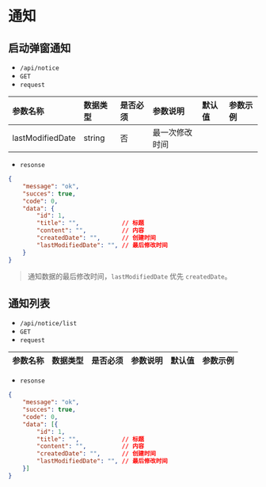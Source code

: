 # 通知
## 启动弹窗通知
- `/api/notice`
- `GET`
- `request`

| 参数名称 | 数据类型 | 是否必须 |参数说明|默认值|参数示例|
| :-----| :---- | :---- | :---- | :---- | :---- |
|lastModifiedDate|string|否|最一次修改时间|||

- `resonse`
```json
{
    "message": "ok",
    "succes": true,
    "code": 0,
    "data": {
        "id": 1,
        "title": "",            // 标题
        "content": "",          // 内容
        "createdDate": "",      // 创建时间
        "lastModifiedDate": "", // 最后修改时间
    }
}
```
> 通知数据的最后修改时间，`lastModifiedDate` 优先 `createdDate`。

## 通知列表
- `/api/notice/list`
- `GET`
- `request`

| 参数名称 | 数据类型 | 是否必须 |参数说明|默认值|参数示例|
| :-----| :---- | :---- | :---- | :---- | :---- |

- `resonse`
```json
{
    "message": "ok",
    "succes": true,
    "code": 0,
    "data": [{
        "id": 1,
        "title": "",            // 标题
        "content": "",          // 内容
        "createdDate": "",      // 创建时间
        "lastModifiedDate": "", // 最后修改时间
    }]
}
```